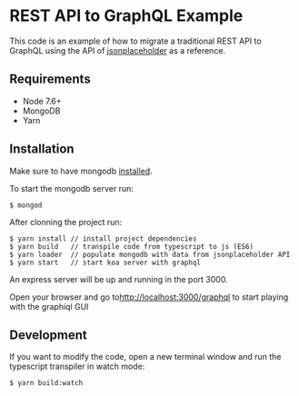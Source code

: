 # REST API to GraphQL Example

This code is an example of how to migrate a traditional REST API to GraphQL using the API of [jsonplaceholder](https://jsonplaceholder.typicode.com) as a reference.

## Requirements

- Node 7.6+
- MongoDB
- Yarn

## Installation

Make sure to have mongodb [installed]((https://docs.mongodb.com/manual/installation/)).

To start the mongodb server run:

```
$ mongod
```

After clonning the project run:

```
$ yarn install // install project dependencies
$ yarn build   // transpile code from typescript to js (ES6)
$ yarn loader  // populate mongodb with data from jsonplaceholder API
$ yarn start   // start koa server with graphql
```

An express server will be up and running in the port 3000.

Open your browser and go to[http://localhost:3000/graphql]() to start playing with the graphiql GUI

## Development

If you want to modify the code, open a new terminal window and run the typescript transpiler in watch mode:

```
$ yarn build:watch
```